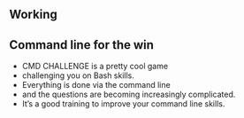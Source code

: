 ## Working
## Command line for the win

* CMD CHALLENGE is a pretty cool game
* challenging you on Bash skills.
* Everything is done via the command line
* and the questions are becoming increasingly complicated.
* It’s a good training to improve your command line skills.